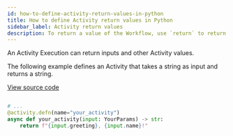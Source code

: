 ```yaml
---
id: how-to-define-activity-return-values-in-python
title: How to define Activity return values in Python
sidebar_label: Activity return values
description: To return a value of the Workflow, use `return` to return an object.
---
```


An Activity Execution can return inputs and other Activity values.

The following example defines an Activity that takes a string as input and returns a string.

<a class="dacx-source-link" href="https://github.com/temporalio/documentation-samples-python/blob/main/your_app/your_activities_dacx.py">View source code</a>

```python

# ...
@activity.defn(name="your_activity")
async def your_activity(input: YourParams) -> str:
    return f"{input.greeting}, {input.name}!"
```

